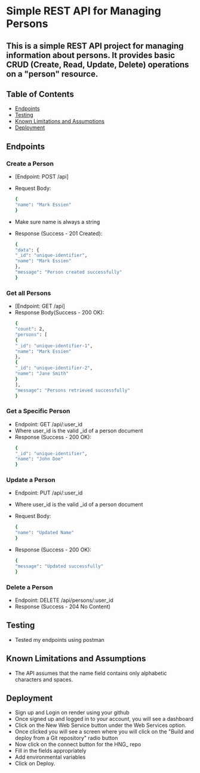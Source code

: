 # Simple REST API for Managing Persons

## This is a simple REST API project for managing information about persons. It provides basic CRUD (Create, Read, Update, Delete) operations on a "person" resource.

## Table of Contents

- [Endpoints](#endpoints)
- [Testing](#testing)
- [Known Limitations and Assumptions](#known-limitations-and-assumptions)
- [Deployment](#deployment)


## Endpoints

### Create a Person

- [Endpoint: POST /api]
- Request Body:
  ```bash
  {
  "name": "Mark Essien"
  }
  ```
- Make sure name is always a string

- Response (Success - 201 Created):
  ```bash
  {
  "data": {
  "_id": "unique-identifier",
  "name": "Mark Essien"
  },
  "message": "Person created successfully"
  }
  ```

### Get all Persons

- [Endpoint: GET /api]
- Response Body(Success - 200 OK):
  ```bash
  {
  "count": 2,
  "persons": [
  {
  "_id": "unique-identifier-1",
  "name": "Mark Essien"
  },
  {
  "_id": "unique-identifier-2",
  "name": "Jane Smith"
  }
  ],
  "message": "Persons retrieved successfully"
  }
  ```

### Get a Specific Person

- Endpoint: GET /api/:user_id
- Where user_id is the valid \_id of a person document
- Response (Success - 200 OK):
  ```bash
  {
  "_id": "unique-identifier",
  "name": "John Doe"
  }
  ```

### Update a Person

- Endpoint: PUT /api/:user_id
- Where user_id is the valid \_id of a person document
- Request Body:

  ```bash
  {
  "name": "Updated Name"
  }

  ```

- Response (Success - 200 OK):
  ```bash
  {
  "message": "Updated successfully"
  }

### Delete a Person

- Endpoint: DELETE /api/persons/:user_id
- Response (Success - 204 No Content)


## Testing
- Tested my endpoints using postman

## Known Limitations and Assumptions
- The API assumes that the name field contains only alphabetic characters and spaces.

## Deployment
- Sign up and Login on render using your github
- Once signed up and logged in to your account, you will see a dashboard
- Click on the New Web Service button under the Web Services option.
- Once clicked you will see a screen where you will click on the "Build and deploy from a Git repository" radio button
- Now click on the connect button for the HNG_ repo
- Fill in the fields appropriately
- Add environmental variables
- Click on Deploy.


